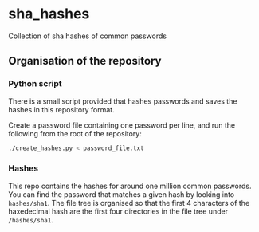 # sha_hashes
Collection of sha hashes of common passwords

## Organisation of the repository

### Python script
There is a small script provided that hashes passwords and saves the hashes in this repository format.

Create a password file containing one password per line, and run the following from the root of the repository:

```sh
./create_hashes.py < password_file.txt
```

### Hashes

This repo contains the hashes for around one million common passwords.
You can find the password that matches a given hash by looking into `hashes/sha1`.
The file tree is organised so that the first 4 characters of the haxedecimal hash are the first four directories in the file tree
under `/hashes/sha1`.
